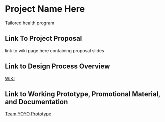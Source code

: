 # Project Name Here
Tailored health program
## Link To Project Proposal
link to wiki page here containing proposal slides

## Link to Design Process Overview
[WIKI](https://github.com/UQdeco3500/YoYo/wiki)

## Link to Working Prototype, Promotional Material, and Documentation  
[Team YOYO Prototype](https://www.figma.com/file/twK711Rp8ojkd1WtZMg0NA/DECO3500-prototype?type=design&node-id=0%3A1&mode=design&t=IfqQAPCEmQdVXYWP-1)
